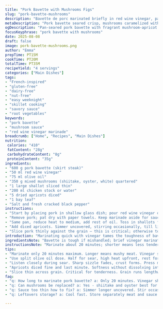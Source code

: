 ```yaml
---
title: "Pork Bavette with Mushrooms Figs"
slug: "pork-bavette-mushrooms"
description: "Bavette de porc marinated briefly in red wine vinegar, pan-seared till just pink inside. Mixed mushrooms sautéed with shallots, deglazed with reserved vinegar and chicken stock. Diced dried apricots add sweetness replacing figs. Fresh thyme swapped for bay leaf. Sauce simmers until thick and glossy, clinging to mushrooms. Meat sliced thin, served with sauce and seasonal roasted root vegetables. Rustic, hearty, balancing tangy and sweet notes, with a touch of earthiness from shiitake and oyster mushrooms. No gluten, dairy, nuts, or eggs, suitable for multiple diets. Adjust marinating and cooking timing based on meat thickness and pan heat. Senses guide doneness not clock. Aromas intense, texture juicy with caramelized mushroom sauce."
metaDescription: "Pork bavette seared crisp, mushrooms caramelized with apricots and bay leaf. Tangy, earthy sauce clings thick, sliced thin meat, savory rustic French-inspired dish."
ogDescription: "Pan-seared pork bavette with fragrant mushroom-apricot sauce. Bay leaf, red wine vinegar, shallow marinate, thin slices; tender meets tangy earthiness."
focusKeyphrase: "pork bavette with mushrooms"
date: 2025-08-08
draft: false
image: pork-bavette-mushrooms.png
author: "Emma"
prepTime: PT15M
cookTime: PT20M
totalTime: PT35M
recipeYield: "4 servings"
categories: ["Main Dishes"]
tags:
- "French-inspired"
- "gluten-free"
- "dairy-free"
- "nut-free"
- "easy weeknight"
- "skillet cooking"
- "savory sauce"
- "root vegetables"
keywords:
- "pork bavette"
- "mushroom sauce"
- "red wine vinegar marinade"
breadcrumb: ["Home", "Recipes", "Main Dishes"]
nutrition: 
 calories: "410"
 fatContent: "28g"
 carbohydrateContent: "8g"
 proteinContent: "35g"
ingredients:
- "600 g pork bavette (skirt steak)"
- "50 ml red wine vinegar"
- "75 ml olive oil"
- "350 g mixed mushrooms (shiitake, oyster, white) quartered"
- "1 large shallot sliced thin"
- "200 ml chicken stock or water"
- "5 dried apricots diced"
- "1 bay leaf"
- "Salt and fresh cracked black pepper"
instructions:
- "Start by placing pork in shallow glass dish; pour red wine vinegar over, sprinkle generous salt and pepper. Marinate 20 minutes in fridge; do not skip. Vinegar tenderizes and lifts flavor but doesn't need long."
- "Remove pork; pat dry with paper towels. Keep marinade aside for sauce later. Heat half olive oil in heavy skillet over medium-high. When just smoking, lay pork flat. Listen to sizzle; sear 3-4 minutes each side until golden crust forms. Meat should spring back but with some give - too firm means overcooked. Remove and tent loosely with foil to rest."
- "Same pan, reduce heat to medium, add rest of oil. Toss in shallots first; sweat until translucent and fragrant but not colored - about 3 minutes. Then mushrooms go in. Stir often, you want color, not soggy. Season with salt, pepper. When mushrooms shrink, edges crispy, pour in reserved marinade, chicken stock, and bay leaf."
- "Add diced apricots. Simmer uncovered, stirring occasionally, till liquid reduces by half, becomes syrupy and rich, coating mushrooms. Should smell sweet, tangy, with hints of herbs. Taste for seasoning; add more pepper or salt if needed. Remove bay leaf before serving."
- "Slice pork thinly against the grain – this is critical; otherwise tough fibers chew yucky. Plate meat, spoon mushroom-fig sauce over. Suggest roasted carrots, parsnips or sautéed greens as sides. Serve immediately to preserve juices and sauce texture."
introduction: "Marinating quick with vinegar tames the toughness of bavette. Got to trust crust formation. Skip drying meat, no steam. Mushrooms in the same pan soak up fond, flavor builds there. Apricots instead of figs – softer, more balanced sweetness without overwhelming. Bay leaf instead thyme – slow layer of perfume. Watch sauce reduce for clingy finish. Slicing correctly makes or breaks texture; too thick? Leather. Thin slices melt in mouth alongside mushrooms simmered till tender but still with bite. Tried many ways; this balance of acid, sweet, earth beats past versions. Timing changes depending on stove power and pan type. Smell and touch tell all. Aromas thick, mushroom sweetness lifts pork earthy muskiness – cozy, rustic."
ingredientsNote: "Bavette is tough if mishandled; brief vinegar marinate tenderizes without mushiness. Red wine vinegar preferable; it’s sharp but not harsh like plain white. Olive oil quantity split helps manage cooking: first half to get good sear, the rest to gently caramelize mushrooms. Mushrooms vary - shiitake and oyster lend meatiness, white button adds volume. Replacing figs with diced dried apricot cuts sugar intensity but keeps fruity depth. Shallots bring gentle onion flavor without biting sharpness. Bay leaf chosen for subtle herb aroma that lingers without competing. Chicken stock or water for deglazing depending on dietary preference or availability; stock adds depth, plain water accords lighter sauce. Common mistake: overmarinating—makes meat mushy. Pat dry to preserve sear. Use heavy skillet, cast iron best to hold heat. Can swap pork bavette with flank steak or skirt steak in a pinch; cooking times adjust accordingly."
instructionsNote: "Marinate about 20 minutes; shorter means less tender but safer textural control. Pat dry thoroughly to trigger perfect Maillard reaction, avoid steaming. High heat essential for crust; listen for steady sizzle, adjust flame if smoke turns blue gray. When flipping meat, resist poking with fork to retain juices. Rest meat covered loosely—not tightly or it sweats and loses crispness. Mushrooms must cook till visibly dry around edges and shrunk, not boiled. Notice color transitions from pale to golden brown - that’s flavor developing. Deglazing step loosens caramelized bits stuck to pan, integrates seasoning. Reduce sauce low and slow to avoid bitterness from vinegar. Add apricots in last minute so they soften but retain shape, swelling with flavor. Final seasoning tweak critical; taste blatantly, add salt and pepper sparingly to not overshadow delicate layers. Slice pork against the grain; fibers run longitudinally, slicing crosswise ensures tenderness with every bite. Serve quickly after plating; the contrast between warm meat and saucy mushrooms is key."
tips:
- "Marinate only 20 minutes maximum. Longer means mushy meat. Vinegar sharp enough to tenderize quickly; no soaking. Pat pork dry or steak won't sear, turns wet steam. Sizzle sound key; blue gray smoke tells oil too hot or burnt."
- "Use split olive oil dose. Half for sear, high heat upfront, rest for gentle mushroom caramelization. Mushrooms not boiled in fat; need color edges before deglaze or they stay soggy. Stir often or edges burn unevenly."
- "Listen closely during sear. Sharp sizzle fades, crust forms. Press meat lightly; spring back but slight give means correct doneness. Over-firm = dry. Rest loosely covered; tight foil traps steam ruining crust crispness."
- "Apricots diced fine and last minute. Softness without dissolving into sauce. Bay leaf brings slow perfume, avoids sharp herb notes. Remove leaf before plating or stays too intense. Taste sauce mid reduction to balance salt pepper smartly."
- "Slice thin across grain. Critical for tenderness. Grain runs lengthwise; follow texture lines with knife. Too thick slices chew hard. Meat juicy but fibers crisp snap. Serve meat warm with sauce shiny and thick, not watery or bitter."
faq:
- "q: How long to marinate pork bavette? a: Only 20 minutes. Vinegar sharp. Longer breaks down meat too much, mush risk. Shorter less tender, but safer texture. Keep in fridge always. No skipping - vinegar lifts flavor fast."
- "q: Can mushrooms be replaced? a: Yes - shiitake and oyster best for meatiness, but white button adds volume if needed. Avoid watery types like cremini. Saute till edges dry, no boil. Adjust liquid if stock used or water for lighter flavor."
- "q: Sauce too thin how to fix? a: Simmer longer uncovered. Stir occasionally. Reduce heat lower, slow thickening avoids burning vinegar taste. If stuck, add apricots last; they swell and help thicken naturally. Avoid adding flour or cornstarch sludge here."
- "q: Leftovers storage? a: Cool fast. Store separately meat and sauce if possible. Refrigerate 3-4 days max. Reheat gentle, medium pan heat; no microwave steam unless covered loose. Sauce thickens cold, stir in splash water or stock when warming."

---
```

